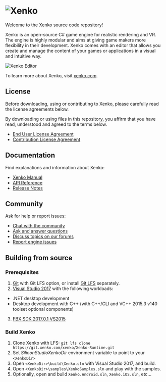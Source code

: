 ![Xenko](https://xenko.com/images/external/xenko-logo-side.png)
=======

Welcome to the Xenko source code repository!

Xenko is an open-source C# game engine for realistic rendering and VR. 
The engine is highly modular and aims at giving game makers more flexibility in their development.
Xenko comes with an editor that allows you create and manage the content of your games or applications in a visual and intuitive way.

![Xenko Editor](https://xenko.com/images/external/script-editor.png)

To learn more about Xenko, visit [xenko.com](https://xenko.com/).

## License

Before downloading, using or contributing to Xenko, please carefully read the license agreements below. 

By downloading or using files in this repository, you affirm that you have read, understood and agreed to the terms below.
* [End User License Agreement](LICENSE.md)
* [Contribution License Agreement](doc/ContributorLicenseAgreement.md)

## Documentation

Find explanations and information about Xenko:
* [Xenko Manual](https://doc.xenko.com/latest/manual/index.html)
* [API Reference](https://doc.xenko.com/latest/api/SiliconStudio.Assets.html)
* [Release Notes](https://doc.xenko.com/latest/ReleaseNotes/index.html)

## Community

Ask for help or report issues:
* [Chat with the community](https://gitter.im/SiliconStudio/xenko?utm_source=badge&utm_medium=badge&utm_campaign=pr-badge&utm_content=badge)
* [Ask and answer questions](http://answers.xenko.com/)
* [Discuss topics on our forums](http://forums.xenko.com/)
* [Report engine issues](https://github.com/SiliconStudio/xenko/issues)

## Building from source

### Prerequisites

1. [Git](https://git-scm.com/downloads) with Git LFS option, or install [Git LFS](https://git-lfs.github.com/) separately.
2. [Visual Studio 2017](https://www.visualstudio.com/downloads/) with the following workloads:
  * .NET desktop development
  * Desktop development with C++ (with C++/CLI and VC++ 2015.3 v140 toolset optional components)
3. [FBX SDK 2017.0.1 VS2015](http://usa.autodesk.com/adsk/servlet/pc/item?siteID=123112&id=25408427)

### Build Xenko

1. Clone Xenko with LFS: `git lfs clone https://git.xenko.com/xenko/Xenko-Runtime.git`
2. Set *SiliconStudioXenkoDir* environment variable to point to your `<XenkoDir>`
3. Open `<XenkoDir>\build\Xenko.sln` with Visual Studio 2017, and build.
4. Open `<XenkoDir>\samples\XenkoSamples.sln` and play with the samples.
5. Optionally, open and build `Xenko.Android.sln`, `Xenko.iOS.sln`, etc...
